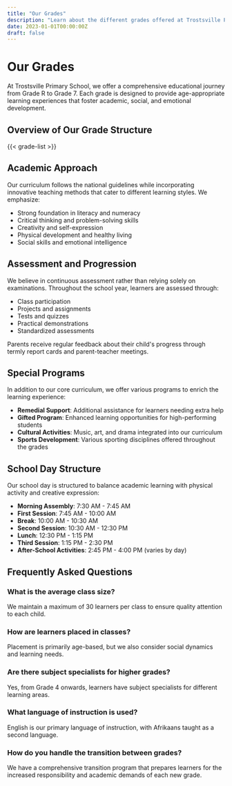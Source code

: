 ```yaml
---
title: "Our Grades"
description: "Learn about the different grades offered at Trostsville Primary School, from Grade R to Grade 7, and what each grade entails."
date: 2023-01-01T00:00:00Z
draft: false
---
```


# Our Grades

At Trostsville Primary School, we offer a comprehensive educational journey from Grade R to Grade 7. Each grade is designed to provide age-appropriate learning experiences that foster academic, social, and emotional development.

## Overview of Our Grade Structure

{{< grade-list >}}

## Academic Approach

Our curriculum follows the national guidelines while incorporating innovative teaching methods that cater to different learning styles. We emphasize:

- Strong foundation in literacy and numeracy
- Critical thinking and problem-solving skills
- Creativity and self-expression
- Physical development and healthy living
- Social skills and emotional intelligence

## Assessment and Progression

We believe in continuous assessment rather than relying solely on examinations. Throughout the school year, learners are assessed through:

- Class participation
- Projects and assignments
- Tests and quizzes
- Practical demonstrations
- Standardized assessments

Parents receive regular feedback about their child's progress through termly report cards and parent-teacher meetings.

## Special Programs

In addition to our core curriculum, we offer various programs to enrich the learning experience:

- **Remedial Support**: Additional assistance for learners needing extra help
- **Gifted Program**: Enhanced learning opportunities for high-performing students
- **Cultural Activities**: Music, art, and drama integrated into our curriculum
- **Sports Development**: Various sporting disciplines offered throughout the grades

## School Day Structure

Our school day is structured to balance academic learning with physical activity and creative expression:

- **Morning Assembly**: 7:30 AM - 7:45 AM
- **First Session**: 7:45 AM - 10:00 AM
- **Break**: 10:00 AM - 10:30 AM
- **Second Session**: 10:30 AM - 12:30 PM
- **Lunch**: 12:30 PM - 1:15 PM
- **Third Session**: 1:15 PM - 2:30 PM
- **After-School Activities**: 2:45 PM - 4:00 PM (varies by day)

## Frequently Asked Questions

### What is the average class size?
We maintain a maximum of 30 learners per class to ensure quality attention to each child.

### How are learners placed in classes?
Placement is primarily age-based, but we also consider social dynamics and learning needs.

### Are there subject specialists for higher grades?
Yes, from Grade 4 onwards, learners have subject specialists for different learning areas.

### What language of instruction is used?
English is our primary language of instruction, with Afrikaans taught as a second language.

### How do you handle the transition between grades?
We have a comprehensive transition program that prepares learners for the increased responsibility and academic demands of each new grade.
